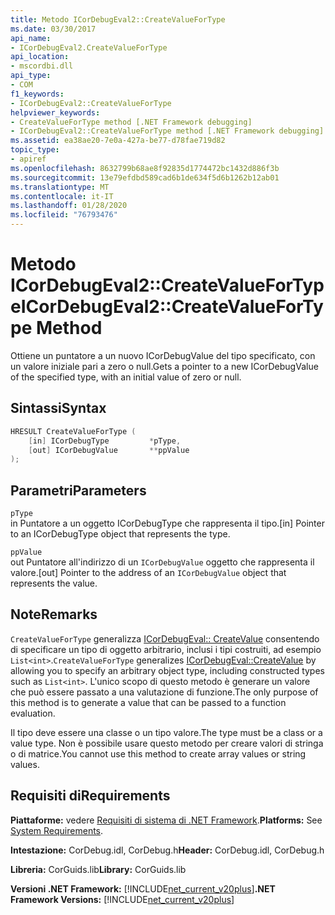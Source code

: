 ```yaml
---
title: Metodo ICorDebugEval2::CreateValueForType
ms.date: 03/30/2017
api_name:
- ICorDebugEval2.CreateValueForType
api_location:
- mscordbi.dll
api_type:
- COM
f1_keywords:
- ICorDebugEval2::CreateValueForType
helpviewer_keywords:
- CreateValueForType method [.NET Framework debugging]
- ICorDebugEval2::CreateValueForType method [.NET Framework debugging]
ms.assetid: ea38ae20-7e0a-427a-be77-d78fae719d82
topic_type:
- apiref
ms.openlocfilehash: 8632799b68ae8f92835d1774472bc1432d886f3b
ms.sourcegitcommit: 13e79efdbd589cad6b1de634f5d6b1262b12ab01
ms.translationtype: MT
ms.contentlocale: it-IT
ms.lasthandoff: 01/28/2020
ms.locfileid: "76793476"
---
```

# <a name="icordebugeval2createvaluefortype-method"></a><span data-ttu-id="b05ed-102">Metodo ICorDebugEval2::CreateValueForType</span><span class="sxs-lookup"><span data-stu-id="b05ed-102">ICorDebugEval2::CreateValueForType Method</span></span>
<span data-ttu-id="b05ed-103">Ottiene un puntatore a un nuovo ICorDebugValue del tipo specificato, con un valore iniziale pari a zero o null.</span><span class="sxs-lookup"><span data-stu-id="b05ed-103">Gets a pointer to a new ICorDebugValue of the specified type, with an initial value of zero or null.</span></span>  
  
## <a name="syntax"></a><span data-ttu-id="b05ed-104">Sintassi</span><span class="sxs-lookup"><span data-stu-id="b05ed-104">Syntax</span></span>  
  
```cpp  
HRESULT CreateValueForType (  
    [in] ICorDebugType         *pType,  
    [out] ICorDebugValue       **ppValue  
);  
```  
  
## <a name="parameters"></a><span data-ttu-id="b05ed-105">Parametri</span><span class="sxs-lookup"><span data-stu-id="b05ed-105">Parameters</span></span>  
 `pType`  
 <span data-ttu-id="b05ed-106">in Puntatore a un oggetto ICorDebugType che rappresenta il tipo.</span><span class="sxs-lookup"><span data-stu-id="b05ed-106">[in] Pointer to an ICorDebugType object that represents the type.</span></span>  
  
 `ppValue`  
 <span data-ttu-id="b05ed-107">out Puntatore all'indirizzo di un `ICorDebugValue` oggetto che rappresenta il valore.</span><span class="sxs-lookup"><span data-stu-id="b05ed-107">[out] Pointer to the address of an `ICorDebugValue` object that represents the value.</span></span>  
  
## <a name="remarks"></a><span data-ttu-id="b05ed-108">Note</span><span class="sxs-lookup"><span data-stu-id="b05ed-108">Remarks</span></span>  
 <span data-ttu-id="b05ed-109">`CreateValueForType` generalizza [ICorDebugEval:: CreateValue](icordebugeval-createvalue-method.md) consentendo di specificare un tipo di oggetto arbitrario, inclusi i tipi costruiti, ad esempio `List<int>`.</span><span class="sxs-lookup"><span data-stu-id="b05ed-109">`CreateValueForType` generalizes [ICorDebugEval::CreateValue](icordebugeval-createvalue-method.md) by allowing you to specify an arbitrary object type, including constructed types such as `List<int>`.</span></span> <span data-ttu-id="b05ed-110">L'unico scopo di questo metodo è generare un valore che può essere passato a una valutazione di funzione.</span><span class="sxs-lookup"><span data-stu-id="b05ed-110">The only purpose of this method is to generate a value that can be passed to a function evaluation.</span></span>  
  
 <span data-ttu-id="b05ed-111">Il tipo deve essere una classe o un tipo valore.</span><span class="sxs-lookup"><span data-stu-id="b05ed-111">The type must be a class or a value type.</span></span> <span data-ttu-id="b05ed-112">Non è possibile usare questo metodo per creare valori di stringa o di matrice.</span><span class="sxs-lookup"><span data-stu-id="b05ed-112">You cannot use this method to create array values or string values.</span></span>  
  
## <a name="requirements"></a><span data-ttu-id="b05ed-113">Requisiti di</span><span class="sxs-lookup"><span data-stu-id="b05ed-113">Requirements</span></span>  
 <span data-ttu-id="b05ed-114">**Piattaforme:** vedere [Requisiti di sistema di .NET Framework](../../../../docs/framework/get-started/system-requirements.md).</span><span class="sxs-lookup"><span data-stu-id="b05ed-114">**Platforms:** See [System Requirements](../../../../docs/framework/get-started/system-requirements.md).</span></span>  
  
 <span data-ttu-id="b05ed-115">**Intestazione:** CorDebug.idl, CorDebug.h</span><span class="sxs-lookup"><span data-stu-id="b05ed-115">**Header:** CorDebug.idl, CorDebug.h</span></span>  
  
 <span data-ttu-id="b05ed-116">**Libreria:** CorGuids.lib</span><span class="sxs-lookup"><span data-stu-id="b05ed-116">**Library:** CorGuids.lib</span></span>  
  
 <span data-ttu-id="b05ed-117">**Versioni .NET Framework:** [!INCLUDE[net_current_v20plus](../../../../includes/net-current-v20plus-md.md)]</span><span class="sxs-lookup"><span data-stu-id="b05ed-117">**.NET Framework Versions:** [!INCLUDE[net_current_v20plus](../../../../includes/net-current-v20plus-md.md)]</span></span>
